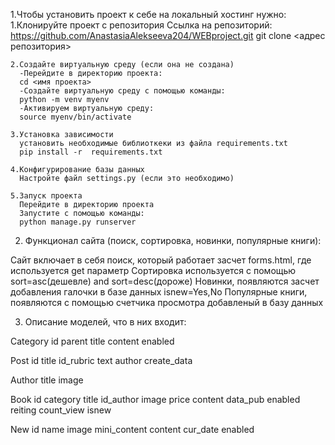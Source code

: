 1.Чтобы установить проект к себе на локальный хостинг нужно:
    1.Клонируйте  проект с репозитория
      Ссылка на репозиторий: https://github.com/AnastasiaAlekseeva204/WEBproject.git
      git clone <адрес репозитория>

    2.Создайте виртуальную среду (если она не создана)
      -Перейдите в директорию проекта:
      cd <имя проекта>
      -Создайте виртуальную среду с помощью команды:
      python -m venv myenv
      -Активируем виртуальную среду:
      source myenv/bin/activate

    3.Установка зависимости
      установить необходимые библиоткеки из файла requirements.txt
      pip install -r  requirements.txt

    4.Конфигурирование базы данных
      Настройте файл settings.py (если это необходимо)
    
    5.Запуск проекта
      Перейдите в директорию проекта 
      Запустите с помощью команды:
      python manage.py runserver

    

2. Функционал сайта (поиск, сортировка, новинки, популярные книги):

Сайт включает в себя поиск, который работает засчет forms.html, где используется get параметр
Сортировка используется с помощью sort=asc(дешевле) and sort=desc(дороже)
Новинки, появляются засчет добавления галочки в базе данных isnew=Yes,No
Популярные книги, появляются с помощью счетчика просмотра добавленый в базу данных

3. Описание моделей, что в них входит:

Category
id
parent
title
content
enabled

Post
id
title
id_rubric
text
author
create_data

Author
title
image

Book
id
category
title
id_author
image
price
content
data_pub
enabled
reiting
count_view
isnew

New
id
name
image
mini_content
content
cur_date
enabled
